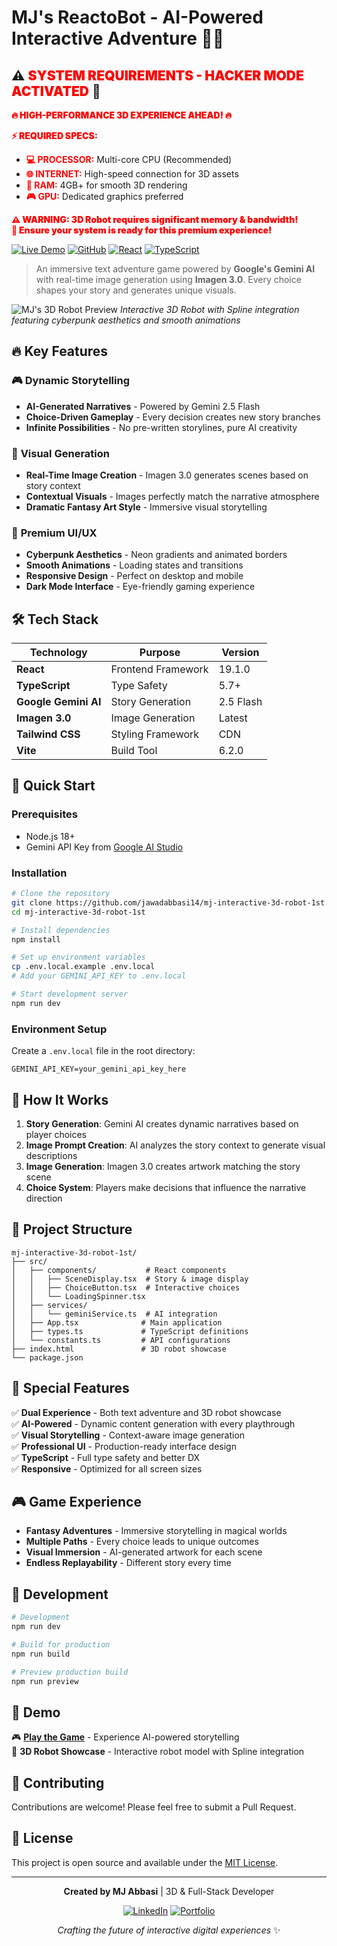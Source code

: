 # MJ's ReactoBot - AI-Powered Interactive Adventure 🤖✨

## ⚠️ **<span style="color: #ff0000; font-weight: 900;">SYSTEM REQUIREMENTS - HACKER MODE ACTIVATED</span>** 👾

**<span style="color: #ff0000; font-weight: 900;">🔥 HIGH-PERFORMANCE 3D EXPERIENCE AHEAD! 🔥</span>**

**<span style="color: #ff0000; font-weight: 900;">⚡ REQUIRED SPECS:</span>**
- **<span style="color: #ff0000;">💻 PROCESSOR:</span>** Multi-core CPU (Recommended)
- **<span style="color: #ff0000;">🌐 INTERNET:</span>** High-speed connection for 3D assets  
- **<span style="color: #ff0000;">🧠 RAM:</span>** 4GB+ for smooth 3D rendering
- **<span style="color: #ff0000;">🎮 GPU:</span>** Dedicated graphics preferred

**<span style="color: #ff0000; font-weight: 900;">⚠️ WARNING: 3D Robot requires significant memory & bandwidth!</span>**  
**<span style="color: #ff0000; font-weight: 900;">🚀 Ensure your system is ready for this premium experience!</span>**

[![Live Demo](https://img.shields.io/badge/DEMO-LIVE-brightgreen?style=for-the-badge)](https://jawadabbasi14.github.io/mj-interactive-3d-robot-1st/)
[![GitHub](https://img.shields.io/badge/VIEW_CODE-GITHUB-black?style=for-the-badge&logo=github)](https://github.com/jawadabbasi14/mj-interactive-3d-robot-1st)
[![React](https://img.shields.io/badge/React-18+-blue?style=for-the-badge&logo=react)](https://reactjs.org/)
[![TypeScript](https://img.shields.io/badge/TypeScript-5.7+-blue?style=for-the-badge&logo=typescript)](https://www.typescriptlang.org/)

> An immersive text adventure game powered by **Google's Gemini AI** with real-time image generation using **Imagen 3.0**. Every choice shapes your story and generates unique visuals.

![MJ's 3D Robot Preview](https://i.imgur.com/your-screenshot-url.jpg)
*Interactive 3D Robot with Spline integration featuring cyberpunk aesthetics and smooth animations*

## 🔥 Key Features

### 🎮 **Dynamic Storytelling**
- **AI-Generated Narratives** - Powered by Gemini 2.5 Flash
- **Choice-Driven Gameplay** - Every decision creates new story branches
- **Infinite Possibilities** - No pre-written storylines, pure AI creativity

### 🎨 **Visual Generation**
- **Real-Time Image Creation** - Imagen 3.0 generates scenes based on story context
- **Contextual Visuals** - Images perfectly match the narrative atmosphere
- **Dramatic Fantasy Art Style** - Immersive visual storytelling

### 💫 **Premium UI/UX**
- **Cyberpunk Aesthetics** - Neon gradients and animated borders
- **Smooth Animations** - Loading states and transitions
- **Responsive Design** - Perfect on desktop and mobile
- **Dark Mode Interface** - Eye-friendly gaming experience

## 🛠️ Tech Stack

| Technology | Purpose | Version |
|------------|---------|---------|
| **React** | Frontend Framework | 19.1.0 |
| **TypeScript** | Type Safety | 5.7+ |
| **Google Gemini AI** | Story Generation | 2.5 Flash |
| **Imagen 3.0** | Image Generation | Latest |
| **Tailwind CSS** | Styling Framework | CDN |
| **Vite** | Build Tool | 6.2.0 |

## 🚀 Quick Start

### **Prerequisites**
- Node.js 18+
- Gemini API Key from [Google AI Studio](https://aistudio.google.com/)

### **Installation**
```bash
# Clone the repository
git clone https://github.com/jawadabbasi14/mj-interactive-3d-robot-1st.git
cd mj-interactive-3d-robot-1st

# Install dependencies
npm install

# Set up environment variables
cp .env.local.example .env.local
# Add your GEMINI_API_KEY to .env.local

# Start development server
npm run dev
```

### **Environment Setup**
Create a `.env.local` file in the root directory:
```env
GEMINI_API_KEY=your_gemini_api_key_here
```

## 🎯 How It Works

1. **Story Generation**: Gemini AI creates dynamic narratives based on player choices
2. **Image Prompt Creation**: AI analyzes the story context to generate visual descriptions
3. **Image Generation**: Imagen 3.0 creates artwork matching the story scene
4. **Choice System**: Players make decisions that influence the narrative direction

## 📁 Project Structure

```
mj-interactive-3d-robot-1st/
├── src/
│   ├── components/           # React components
│   │   ├── SceneDisplay.tsx  # Story & image display
│   │   ├── ChoiceButton.tsx  # Interactive choices
│   │   └── LoadingSpinner.tsx
│   ├── services/
│   │   └── geminiService.ts  # AI integration
│   ├── App.tsx              # Main application
│   ├── types.ts             # TypeScript definitions
│   └── constants.ts         # API configurations
├── index.html               # 3D robot showcase
└── package.json
```

## 🌟 Special Features

✅ **Dual Experience** - Both text adventure and 3D robot showcase  
✅ **AI-Powered** - Dynamic content generation with every playthrough  
✅ **Visual Storytelling** - Context-aware image generation  
✅ **Professional UI** - Production-ready interface design  
✅ **TypeScript** - Full type safety and better DX  
✅ **Responsive** - Optimized for all screen sizes  

## 🎮 Game Experience

- **Fantasy Adventures** - Immersive storytelling in magical worlds
- **Multiple Paths** - Every choice leads to unique outcomes  
- **Visual Immersion** - AI-generated artwork for each scene
- **Endless Replayability** - Different story every time

## 🔧 Development

```bash
# Development
npm run dev

# Build for production
npm run build

# Preview production build
npm run preview
```

## 📱 Demo

🎮 **[Play the Game](https://jawadabbasi14.github.io/mj-interactive-3d-robot-1st/)** - Experience AI-powered storytelling  
🤖 **3D Robot Showcase** - Interactive robot model with Spline integration

## 🤝 Contributing

Contributions are welcome! Please feel free to submit a Pull Request.

## 📄 License

This project is open source and available under the [MIT License](LICENSE).

---

<div align="center">

**Created by MJ Abbasi** | 3D & Full-Stack Developer

[![LinkedIn](https://img.shields.io/badge/LinkedIn-Connect-blue?style=for-the-badge&logo=linkedin)](https://www.linkedin.com/in/mjabbasi-dev)
[![Portfolio](https://img.shields.io/badge/Portfolio-Visit-purple?style=for-the-badge&logo=github)](https://github.com/jawadabbasi14)

*Crafting the future of interactive digital experiences* ✨

</div>
